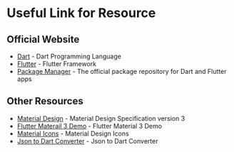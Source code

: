 # Useful Link for Resource

## Official Website

- [Dart](https://dart.dev/) - Dart Programming Language
- [Flutter](https://flutter.dev/) - Flutter Framework
- [Package Manager](https://pub.dev/) - The official package repository for Dart and Flutter apps

## Other Resources

- [Material Design](https://m3.material.io/) - Material Design Specification version 3
- [Flutter Materail 3 Demo](https://flutter.github.io/samples/web/material_3_demo/) - Flutter Material 3 Demo
- [Material Icons](https://fonts.google.com/icons) - Material Design Icons
- [Json to Dart Converter](https://app.quicktype.io/?l=dart) - Json to Dart Converter
